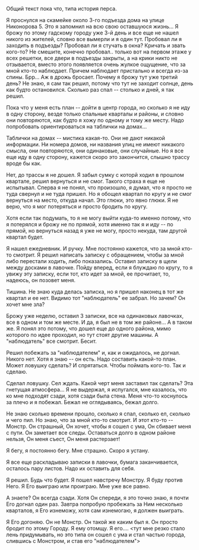 Общий текст пока что, типа история перса.

Я проснулся на скамейке около 3-го подъезда дома на улице Никонорова 5. Это я запомнил на всю свою оставшуюся жизнь... Я брожу по этому гадскому городу уже 3-й день и все еще не нашел никого из жителей, словно все вымерли и я один тут. Пробовал ли я заходить в подъезды? Пробовал ли я стучать в окна? Кричать и звать кого-то? Не смешите, конечно пробовал.. только вот на первом этаже у всех решетки, все двери в подъезды закрыты, а на крики никто не отзывается, вместо этого появляется очень жулкое ощущение, что за мной кто-то наблюдает. Причем наблюдает пристально и всегда из-за спины. Брр... Аж в дрожь бросает. Почему я брожу тут уже третий день? Не знаю, я сам так решил, потому что тут не заходит солнце, день как будто остановился. Сколько раз спал -- столько и дней, я так решил. 

Пока что у меня есть план -- дойти в центр города, но сколько я не иду в одну сторону, везде только спальные кварталы и районы, и словно они повторяются, как будто я хожу по одному и тому же месту. Надо попробовать ориентироваться на таблички на домах...

Таблички на домах -- мистика какая-то. Они не дают никакой информации. Ни номера домов, ни названия улиц не имеют никакого смысла, они повторяются, они одинаковые, они случайные. Но я все еще иду в одну сторону, кажется скоро это закончится, слышно трассу вроде бы как.

Нет, до трассы я не дошел. Я забыл сумку с которй ходил в прошлом квартале, решил вернуться и не смог.
Такого страха я еще не испытывал. Сперва я не понял, что произошло, я думал, что я просто не туда свернул и не туда пришел. Но я обощел квартал по кругу и не смог вернуться на место, откуда начал. Это глюки, это явно глюки. Я не верю, что я мог потеряться и просто бродить по кругу.

Хотя если так подумать, то я не могу выйти куда-то именно потому, что я потерялся и брожу не по прямой, хотя именно так я и иду -- по прямой, но вернуться назад я уже не могу, просто некуда, там другой квартал будет.

Я нашел ежедневник. И ручку. Мне постоянно кажется, что за мной кто-то смотрит. Я решил написать записку с обращением, чтобы за мной либо перестали ходить, либо показались. Оставил записку в щели между досками в лавочке. Пойду вперед, если я блуждаю по кругу, то я увижу эту записку, если тот, кто идет за мной, ее прочитает, то, надеюсь, он позовет меня.

Тишина. Не знаю куда делась записка, но я пришел наконец в тот же квартал и ее нет. Видимо тот "наблюдатель" ее забрал. Но зачем? Он хочет мне зла?

Брожу уже неделю, оставил 3 записки, все на одинаковых лавочках, все в одном и том же месте. И да, я был не в том же районе... А в таком же. Я понял это потому, что дошел еще до одного района, мимо которого по идее проходил, но тут стоят другие машины. А "наблюдатель" все смотрит. Бесит.

Решил побежать за "наблюдателем" и, как и ожидалось, не догнал. Никого нет. Хотя я знаю -- он есть. Надо составить какой-то план. Может ловушку сделать? И спрятаться. Чтобы поймать кого-то. Так и сделаю.

Сделал ловушку. Сел ждать. Какой черт меня заставил так сделать? Эта гнетущая атмосфера... Я не выдержал, я испугался, мне казалось, что ко мне подходят сзади, хотя сзади была стена. Меня что-то коснулось за плечо и я побежал. Бежал не оглядываясь, бежал долго.

Не знаю сколько времени прошло, сколько я спал, сколько ел, сколько и чего пил. Но знаю, что за мной кто-то смотрит. И этот кто-то -- Монстр. Он страшный, Он хочет, чтобы я сошел с ума, Он сбивает меня с пути. Он заметает все следы. Оставаться долго в одном районе нельзя, Он меня съест, Он меня растерзает!

Я бегу, я постоянно бегу. Мне страшно. Скоро я устану.

Я все еще раскладываю записки в лавочки, бумага заканчивается, осталось пару листов. Надо их оставить для себя.

Я решил. Будь что будет. Я пошел навстречу Монстру. Я буду против Него. Я Его выиграю или проиграю. Мне уже все равно.

А знаете? Он всегда сзади. Хотя Он спереди, я это точно знаю, я почти Его догнал один раз. Завтра попробую пробежать за Ним несколько кварталов, я Его изнеможу, хотя сам изнемогаю, я должен выиграть.

Я Его догоняю. Он не Монстр. Он такой же каким был я. Он просто бродит по этому Городу. Я ему отомщу. Я его.... <тут мне резко стало лень придумывать, но это типа он сошел с ума и стал частью города, слившись с Монстром, и став его "наблюдателем">
